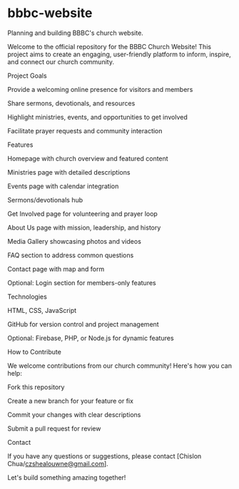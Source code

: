 # bbbc-website
Planning and building BBBC's church website.

   Welcome to the official repository for the BBBC Church Website! 
   This project aims to create an engaging, user-friendly platform to inform, inspire, and connect our church community.

Project Goals

   Provide a welcoming online presence for visitors and members
    
   Share sermons, devotionals, and resources
    
   Highlight ministries, events, and opportunities to get involved
    
   Facilitate prayer requests and community interaction

Features

   Homepage with church overview and featured content
    
   Ministries page with detailed descriptions
    
   Events page with calendar integration
    
   Sermons/devotionals hub
    
   Get Involved page for volunteering and prayer loop
    
   About Us page with mission, leadership, and history
    
   Media Gallery showcasing photos and videos
    
   FAQ section to address common questions
    
   Contact page with map and form
    
   Optional: Login section for members-only features

Technologies

   HTML, CSS, JavaScript
    
   GitHub for version control and project management
    
   Optional: Firebase, PHP, or Node.js for dynamic features

How to Contribute

   We welcome contributions from our church community! Here's how you can help:
    
   Fork this repository
    
   Create a new branch for your feature or fix
    
   Commit your changes with clear descriptions
    
   Submit a pull request for review

Contact

   If you have any questions or suggestions, please contact [Chislon Chua/czshealouwne@gmail.com].

Let's build something amazing together!

